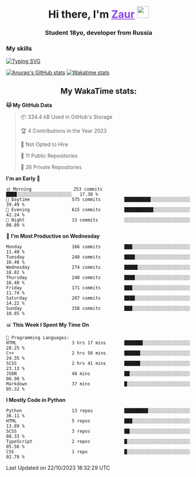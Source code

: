 <h1 align="center">
    Hi there, I'm 
    <a href="https://t.me/skyguy" target="_blank" style="color: #8C43EA">Zaur</a>
    <img src="https://github.com/blackcater/blackcater/raw/main/images/Hi.gif" height="32">
</h1>

<h3 align="center">
    Student 18yo, developer from Russia
</h3>  

### **My skills**
[![Typing SVG](https://readme-typing-svg.herokuapp.com?font=Oxanium&duration=3000&pause=1500&color=8C43EA&height=30&lines=Python:+FastAPI,+Flask,+Aiogram,+Telethon;SQL:+PostgreSQL,+SQLite;JavaScript/TypeScript:+React.js;HTML+(PUG),+CSS+(SCSS))](https://git.io/typing-svg)

[![Anurag's GitHub stats](https://github-readme-stats.vercel.app/api?username=mrskyguy&hide_title=true&count_private=true&show_icons=true&title_color=8C43EA&icon_color=BE57EA&bg_color=30,191919,341b56&text_color=B1B1B1&border_radius=10&hide_border=true)](https://github.com/anuraghazra/github-readme-stats)
[![Wakatime stats](https://github-readme-stats.vercel.app/api/wakatime?username=skyguy&hide_title=true&show_icons=true&title_color=8C43EA&icon_color=BE57EA&bg_color=30,191919,341b56&text_color=B1B1B1&border_radius=10&hide_border=true)](https://github.com/anuraghazra/github-readme-stats)


<h2 align="center"> My WakaTime stats: </h2>

<!--START_SECTION:waka-->
**🐱 My GitHub Data** 

> 📦 334.4 kB Used in GitHub's Storage 
 > 
> 🏆 4 Contributions in the Year 2023
 > 
> 🚫 Not Opted to Hire
 > 
> 📜 11 Public Repositories 
 > 
> 🔑 26 Private Repositories 
 > 
**I'm an Early 🐤** 

```text
🌞 Morning                253 commits         ████░░░░░░░░░░░░░░░░░░░░░   17.38 % 
🌆 Daytime                575 commits         ██████████░░░░░░░░░░░░░░░   39.49 % 
🌃 Evening                615 commits         ███████████░░░░░░░░░░░░░░   42.24 % 
🌙 Night                  13 commits          ░░░░░░░░░░░░░░░░░░░░░░░░░   00.89 % 
```
📅 **I'm Most Productive on Wednesday** 

```text
Monday                   166 commits         ███░░░░░░░░░░░░░░░░░░░░░░   11.40 % 
Tuesday                  240 commits         ████░░░░░░░░░░░░░░░░░░░░░   16.48 % 
Wednesday                274 commits         █████░░░░░░░░░░░░░░░░░░░░   18.82 % 
Thursday                 240 commits         ████░░░░░░░░░░░░░░░░░░░░░   16.48 % 
Friday                   171 commits         ███░░░░░░░░░░░░░░░░░░░░░░   11.74 % 
Saturday                 207 commits         ████░░░░░░░░░░░░░░░░░░░░░   14.22 % 
Sunday                   158 commits         ███░░░░░░░░░░░░░░░░░░░░░░   10.85 % 
```


📊 **This Week I Spent My Time On** 

```text
💬 Programming Languages: 
HTML                     3 hrs 17 mins       ███████░░░░░░░░░░░░░░░░░░   28.25 % 
C++                      2 hrs 50 mins       ██████░░░░░░░░░░░░░░░░░░░   24.35 % 
SCSS                     2 hrs 41 mins       ██████░░░░░░░░░░░░░░░░░░░   23.13 % 
JSON                     48 mins             ██░░░░░░░░░░░░░░░░░░░░░░░   06.98 % 
Markdown                 37 mins             █░░░░░░░░░░░░░░░░░░░░░░░░   05.32 % 
```

**I Mostly Code in Python** 

```text
Python                   13 repos            █████████░░░░░░░░░░░░░░░░   36.11 % 
HTML                     5 repos             ███░░░░░░░░░░░░░░░░░░░░░░   13.89 % 
SCSS                     3 repos             ██░░░░░░░░░░░░░░░░░░░░░░░   08.33 % 
TypeScript               2 repos             █░░░░░░░░░░░░░░░░░░░░░░░░   05.56 % 
CSS                      1 repo              █░░░░░░░░░░░░░░░░░░░░░░░░   02.78 % 
```




 Last Updated on 22/10/2023 18:32:29 UTC
<!--END_SECTION:waka-->
